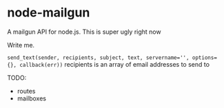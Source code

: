 # node-mailgun

A mailgun API for node.js.  This is super ugly right now

Write me.

`send_text(sender, recipients, subject, text, servername='', options={}, callback(err))`
recipients is an array of email addresses to send to

TODO:
 * routes
 * mailboxes